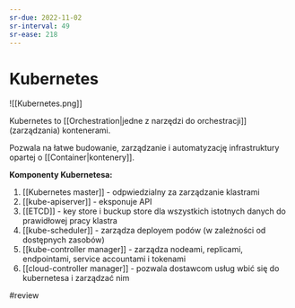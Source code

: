 ```yaml
---
sr-due: 2022-11-02
sr-interval: 49
sr-ease: 218
---
```


# Kubernetes

![[Kubernetes.png]]

Kubernetes to [[Orchestration|jedne z narzędzi do orchestracji]] (zarządzania) kontenerami.

Pozwala na łatwe budowanie, zarządzanie i automatyzację infrastruktury opartej o [[Container|kontenery]].

**Komponenty Kubernetesa:**

1. [[Kubernetes master]] - odpwiedzialny za zarządzanie klastrami
1. [[kube-apiserver]] - eksponuje API 
2. [[ETCD]] - key store i buckup store dla wszystkich istotnych danych do prawidłowej pracy klastra
3. [[kube-scheduler]] - zarządza deployem podów (w zależności od dostępnych zasobów)
4. [[kube-controller manager]] - zarządza nodeami, replicami, endpointami, service accountami i tokenami
5. [[cloud-controller manager]] - pozwala dostawcom usług wbić się do kubernetesa i zarządzać nim 


#review